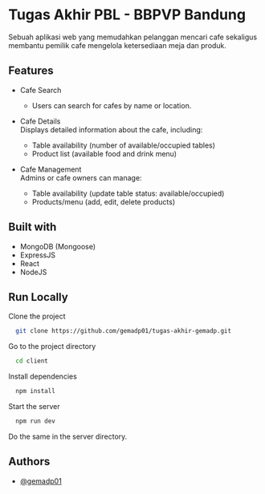 
# Tugas Akhir PBL - BBPVP Bandung

Sebuah aplikasi web yang memudahkan pelanggan mencari cafe sekaligus membantu pemilik cafe mengelola ketersediaan meja dan produk.

## Features

- Cafe Search  
    - Users can search for cafes by name or location.

- Cafe Details  
Displays detailed information about the cafe, including:  
    - Table availability (number of available/occupied tables)  
    - Product list (available food and drink menu)

- Cafe Management  
Admins or cafe owners can manage:  
    - Table availability (update table status: available/occupied)  
    - Products/menu (add, edit, delete products)


## Built with

- MongoDB (Mongoose)
- ExpressJS 
- React
- NodeJS

## Run Locally

Clone the project

```bash
  git clone https://github.com/gemadp01/tugas-akhir-gemadp.git
```

Go to the project directory

```bash
  cd client 
```

Install dependencies

```bash
  npm install
```

Start the server
```bash
  npm run dev
```

Do the same in the server directory.


## Authors

- [@gemadp01](https://www.github.com/gemadp01)

